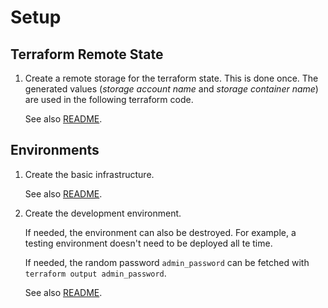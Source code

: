 # Setup

## Terraform Remote State

1. Create a remote storage for the terraform state.
   This is done once. The generated values (_storage account name_ and _storage container name_) are used in the following
   terraform code.
   
   See also [README](../src/terraform/tfstate/README.md).

## Environments

1. Create the basic infrastructure.

   See also [README](../src/terraform/infra/README.md).

1. Create the development environment.

   If needed, the environment can also be destroyed. For example, a testing environment doesn't need to be deployed all te time.

   If needed, the random password `admin_password` can be fetched with `terraform output admin_password`.

   See also [README](../src/terraform/development/README.md).
